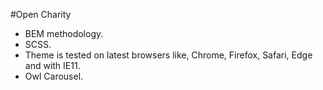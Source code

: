 #Open Charity

- BEM methodology. 
- SCSS. 
- Theme is tested on latest browsers like, Chrome, Firefox, Safari, Edge and with IE11.
- Owl Carousel.